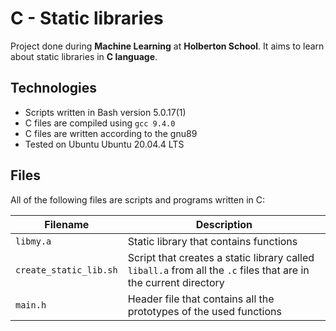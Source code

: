 # C - Static libraries

Project done during **Machine Learning** at **Holberton School**. It aims to learn about static libraries in **C language**.

## Technologies
* Scripts written in Bash version 5.0.17(1)
* C files are compiled using `gcc 9.4.0`
* C files are written according to the gnu89
* Tested on Ubuntu Ubuntu 20.04.4 LTS

## Files
All of the following files are scripts and programs written in C:

| Filename | Description |
| -------- | ----------- |
| `libmy.a` | Static library that contains functions |
| `create_static_lib.sh` | Script that creates a static library called `liball.a` from all the `.c` files that are in the current directory |
| `main.h` | Header file that contains all the prototypes of the used functions |
